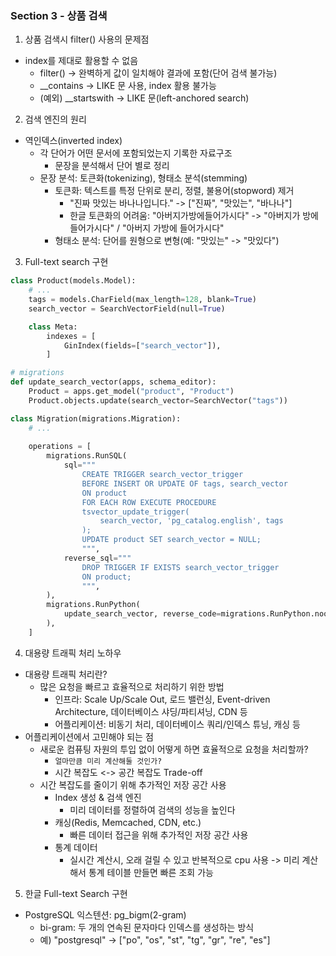 ### Section 3 - 상품 검색
1. 상품 검색시 filter() 사용의 문제점
- index를 제대로 활용할 수 없음
  - filter() -> 완벽하게 값이 일치해야 결과에 포함(단어 검색 불가능) 
  - __contains -> LIKE 문 사용, index 활용 불가능
  - (예외) __startswith -> LIKE 문(left-anchored search) 
2. 검색 엔진의 원리
- 역인덱스(inverted index)
  - 각 단어가 어떤 문서에 포함되었는지 기록한 자료구조
    - 문장을 분석해서 단어 별로 정리
  - 문장 분석: 토큰화(tokenizing), 형태소 분석(stemming)
    - 토큰화: 텍스트를 특정 단위로 분리, 정렬, 불용어(stopword) 제거
      - "진짜 맛있는 바나나입니다." -> ["진짜", "맛있는", "바나나"]
      - 한글 토큰화의 어려움: "아버지가방에들어가시다" -> "아버지가 방에 들어가시다" / "아버지 가방에 들어가시다"
    - 형태소 분석: 단어를 원형으로 변형(예: "맛있는" -> "맛있다") 
3. Full-text search 구현
```python
class Product(models.Model):
    # ...
    tags = models.CharField(max_length=128, blank=True)
    search_vector = SearchVectorField(null=True)

    class Meta:
        indexes = [
            GinIndex(fields=["search_vector"]),
        ]
```
```python
# migrations
def update_search_vector(apps, schema_editor):
    Product = apps.get_model("product", "Product")
    Product.objects.update(search_vector=SearchVector("tags"))

class Migration(migrations.Migration):
    # ... 
  
    operations = [
        migrations.RunSQL(
            sql="""
                CREATE TRIGGER search_vector_trigger
                BEFORE INSERT OR UPDATE OF tags, search_vector
                ON product
                FOR EACH ROW EXECUTE PROCEDURE
                tsvector_update_trigger(
                    search_vector, 'pg_catalog.english', tags
                );
                UPDATE product SET search_vector = NULL;
                """,
            reverse_sql="""
                DROP TRIGGER IF EXISTS search_vector_trigger
                ON product;
                """,
        ),
        migrations.RunPython(
            update_search_vector, reverse_code=migrations.RunPython.noop
        ),
    ]
```
4. 대용량 트래픽 처리 노하우
- 대용량 트래픽 처리란?
  - 많은 요청을 빠르고 효율적으로 처리하기 위한 방법
    - 인프라: Scale Up/Scale Out, 로드 밸런싱, Event-driven Architecture, 데이터베이스 샤딩/파티셔닝, CDN 등
    - 어플리케이션: 비동기 처리, 데이터베이스 쿼리/인덱스 튜닝, 캐싱 등  
- 어플리케이션에서 고민해야 되는 점
  - 새로운 컴퓨팅 자원의 투입 없이 어떻게 하면 효율적으로 요청을 처리할까?  
    - `얼마만큼 미리 계산해둘 것인가?`
    - 시간 복잡도 <-> 공간 복잡도 Trade-off
  - 시간 복잡도를 줄이기 위해 추가적인 저장 공간 사용
    - Index 생성 & 검색 엔진
      - 미리 데이터를 정렬하여 검색의 성능을 높인다
    - 캐싱(Redis, Memcached, CDN, etc.)
      - 빠른 데이터 접근을 위해 추가적인 저장 공간 사용
    - 통계 데이터
      - 실시간 계산시, 오래 걸릴 수 있고 반복적으로 cpu 사용 -> 미리 계산해서 통계 테이블 만들면 빠른 조회 가능

5. 한글 Full-text Search 구현
- PostgreSQL 익스텐션: pg_bigm(2-gram)
  - bi-gram: 두 개의 연속된 문자마다 인덱스를 생성하는 방식 
  - 예) "postgresql" -> ["po", "os", "st", "tg", "gr", "re", "es"]
